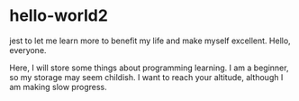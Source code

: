 # hello-world2
jest to let me learn more to benefit my life and make myself excellent.
Hello, everyone.

Here, I will store some things about programming learning. I am a beginner, so my storage may seem childish. I want to reach your altitude, although I am making slow progress.
